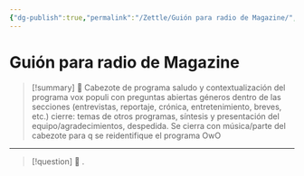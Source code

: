```yaml
---
{"dg-publish":true,"permalink":"/Zettle/Guión para radio de Magazine/","title":"Untitled","updated":"2023-12-30T18:06:07.260-05:00"}
---
```




# Guión para radio de Magazine


> [!summary] 🧠
> Cabezote de programa
> saludo y contextualización del programa 
> vox populi con preguntas abiertas 
> géneros dentro de las secciones (entrevistas, reportaje, crónica, entretenimiento, breves, etc.)
> cierre: temas de otros programas, síntesis y presentación del equipo/agradecimientos, despedida. Se cierra con música/parte del cabezote para q se reidentifique el programa OwO
> 
- - - 
> [!question] 🔗
> .
> 


